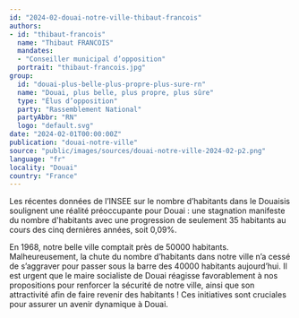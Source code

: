 ```yaml
---
id: "2024-02-douai-notre-ville-thibaut-francois"
authors:
- id: "thibaut-francois"
  name: "Thibaut FRANCOIS"
  mandates: 
  - "Conseiller municipal d’opposition"
  portrait: "thibaut-francois.jpg"
group:
  id: "douai-plus-belle-plus-propre-plus-sure-rn"
  name: "Douai, plus belle, plus propre, plus sûre"
  type: "Élus d’opposition"
  party: "Rassemblement National"
  partyAbbr: "RN"
  logo: "default.svg"
date: "2024-02-01T00:00:00Z"
publication: "douai-notre-ville"
source: "public/images/sources/douai-notre-ville-2024-02-p2.png"
language: "fr"
locality: "Douai"
country: "France"
---
```


Les récentes données de l’INSEE sur le nombre d’habitants dans le Douaisis soulignent une réalité préoccupante pour Douai : une stagnation manifeste du nombre d'habitants avec une progression de seulement 35 habitants au cours des cinq dernières années, soit 0,09%.

En 1968, notre belle ville comptait près de 50000 habitants. Malheureusement, la chute du nombre d’habitants dans notre ville n’a cessé de s’aggraver pour passer sous la barre des 40000 habitants aujourd’hui. Il est urgent que le maire socialiste de Douai réagisse favorablement à nos propositions pour renforcer la sécurité de notre ville, ainsi que son attractivité afin de faire revenir des habitants ! Ces initiatives sont cruciales pour assurer un avenir dynamique à Douai.
